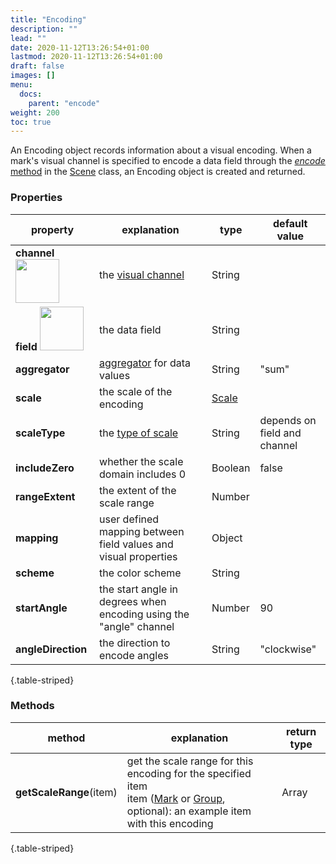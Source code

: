 ```yaml
---
title: "Encoding"
description: ""
lead: ""
date: 2020-11-12T13:26:54+01:00
lastmod: 2020-11-12T13:26:54+01:00
draft: false
images: []
menu:
  docs:
    parent: "encode"
weight: 200
toc: true
---
```


An Encoding object records information about a visual encoding. When a mark's visual channel is specified to encode a data field through the [_encode_ method](../../group/scene/#methods-encode) in the [Scene](../../group/scene/) class, an Encoding object is created and returned. 

### Properties
| property |  explanation   | type | default value |
| --- | --- | --- | --- | 
|**channel** <img width="70px" src="../../readonly.png">| the [visual channel](../../global/constants/#channel) | String | | 
|**field** <img width="70px" src="../../readonly.png">| the data field | String | | 
|**aggregator**| [aggregator](../../global/constants/#aggregator) for data values | String |  "sum" | 
|**scale**| the scale of the encoding | [Scale](../scale/) | | 
|**scaleType**| the [type of scale](../../global/constants/#scale-type) | String | depends on<br>field and channel | 
|**includeZero**| whether the scale domain includes 0 | Boolean | false |
|**rangeExtent**| the extent of the scale range | Number | |
|**mapping**| user defined mapping between field values and visual properties | Object |  |
|**scheme**| the color scheme  | String | |
|**startAngle**| the start angle in degrees when encoding using the "angle" channel | Number| 90 |
|**angleDirection**| the direction to encode angles | String | "clockwise" |
{.table-striped}

### Methods
| method |  explanation   | return type |
| --- | --- | --- |
| **getScaleRange**(item) | get the scale range for this encoding for the specified item<br>item ([Mark](../../marks/mark/) or [Group](../../group/group/), optional): an example item with this encoding | Array |
{.table-striped}